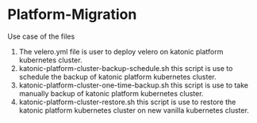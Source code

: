 # Platform-Migration
Use case of the files

1. The velero.yml file is user to deploy velero on katonic platform kubernetes cluster.
2. katonic-platform-cluster-backup-schedule.sh this script is use to schedule the backup of katonic platform kubernetes cluster.
3. katonic-platform-cluster-one-time-backup.sh this script is use to take manually backup of katonic platform kubernetes cluster.
4. katonic-platform-cluster-restore.sh this script is use to restore the katonic platform kubernetes cluster on new vanilla kubernetes cluster.
